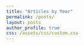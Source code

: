 ```yaml
---
title: "Articles by Year"
permalink: /posts/
layout: posts
author_profile: true
css: /assets/css/custom.css
---
```

